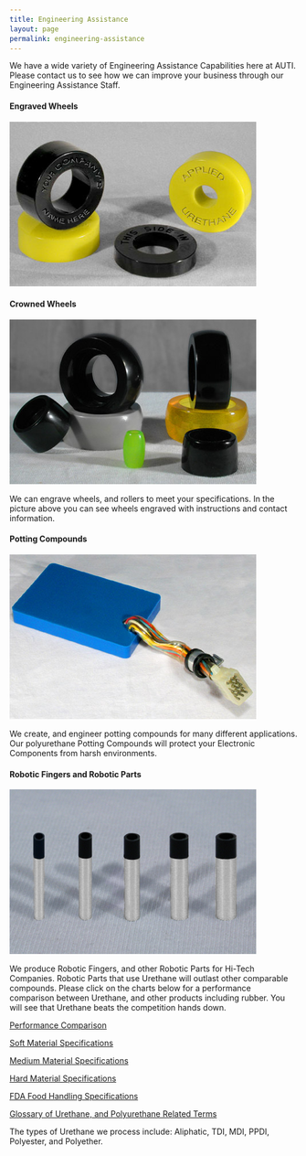 ```yaml
---
title: Engineering Assistance
layout: page
permalink: engineering-assistance
---
```


We have a wide variety of Engineering Assistance Capabilities here at AUTI. Please contact us to see how we can improve your business through our Engineering Assistance Staff.

#### Engraved Wheels
![Engraved Wheels](/img/polyurethane_engraved_wheels.jpg "Engraved Wheels") 

#### Crowned Wheels
![Crowned Wheels](/img/CrownedRoller6_1_1.jpg "Crowned Wheels") 

We can engrave wheels, and rollers to meet your specifications. In the picture above you can see wheels engraved with instructions and contact information.

#### Potting Compounds
![Potting Compounds](/img/WIRES6.jpg "Potting Compounds") 

We create, and engineer potting compounds for many different applications. Our polyurethane Potting Compounds will protect your Electronic Components from harsh environments.

#### Robotic Fingers and Robotic Parts
![High Tech Robotic Fingers using Urethane](/img/ROBOTFINGER6.jpg "Robotic Fingers and Robotic Parts") 

We produce Robotic Fingers, and other Robotic Parts for Hi-Tech Companies. Robotic Parts that use Urethane will outlast other comparable compounds.
Please click on the charts below for a performance comparison between Urethane, and other products including rubber. You will see that Urethane beats the competition hands down.

[Performance Comparison](/performance-comparison)

[Soft Material Specifications](/soft-sheet-materials)

[Medium Material Specifications](/medium-material-specs)

[Hard Material Specifications](/hard-material-specs)

[FDA Food Handling Specifications](/fda-specs)

[Glossary of Urethane, and Polyurethane Related Terms](/glossary)

The types of Urethane we process include: Aliphatic, TDI, MDI, PPDI, Polyester, and Polyether.